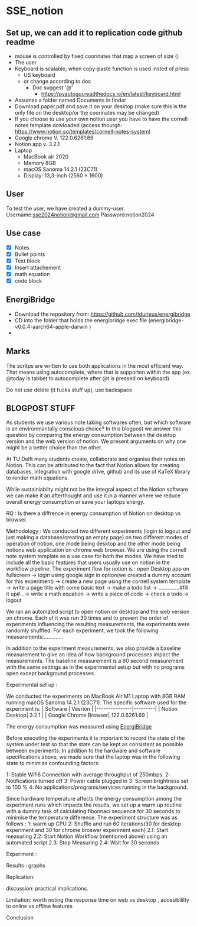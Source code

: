 # SSE_notion

## Set up, we can add it to replication code github readme

- mouse is controlled by fixed coorinates that map a screen of size ()
- The user
- Keyboard is scalable, when copy-paste function is used insted of press
  - US keyboard
  - or change according to doc
    - Doc suggest '@'
      - https://pyautogui.readthedocs.io/en/latest/keyboard.html
- Assumes a folder named Documents in finder
- Download paper.pdf and save it on your desktop (make sure this is the only file on the desktop/or the coorinates may be changed)
- If you choose to use your own notion user you have to have the cornell notes template dowloaded (access thourgh: https://www.notion.so/templates/cornell-notes-system)
- Google chrome V. 122.0.6261.69
- Notion app v. 3.2.1
- Laptop
  - MacBook air 2020
  - Memory 8GB
  - macOS Sanoma 14.2.1 (23C71)
  - Display: 13,3-inch (2560 × 1600)


## User

To test the user, we have created a dummy-user.
Username:sse2024notion@gmail.com
Password:notion2024

## Use case

- [x] Notes
- [x] Bullet points
- [x] Text block
- [x] Insert attachement
- [x] math equation
- [x] code block

## EnergiBridge

- Download the repository from: https://github.com/tdurieux/energibridge
- CD into the folder that holds the energibridge exec file (energibridge-v0.0.4-aarch64-apple-darwin )
- 

## Marks

The scritps are written to use both applications in the most efficient way. That means using autocomplete, where that is supporten within the app (ex. @today is tabbet to autocomplete after @t is pressed on keyboard)

Do not use delete (it fucks stuff up), use backspace

## BLOGPOST STUFF

As students we use various note taking softwares often, but which software is an environmantally conscious choice? In this blogpost we answer this question by comparing the energy consumption between the desktop version and the web version of notion. We present arguments on why one might be a better choice than the other.

At TU Delft many students create, collaborate and organise their notes on Notion. This can be attributed to the fact that Notion allows for creating databases, integration with google drive, github and its use of KaTeX library to render math equations.

While sustainiabilty might not be the integral aspect of the Notion software we can make it an afterthought and use it in a manner where we reduce overall energy consumption or save your laptops energy.

RQ : Is there a diffrence in energy consumption of Notion on desktop vs browser.

Methodology :
We conducted two different experiments (login to logout and just making a database/creating an empty page) on two different modes of operation of notion, one mode being desktop and the other mode being notions web application on chrome web browser. We are using the cornell note system template as a use case for both the modes. We have tried to include all the basic features that users usually use on notion in the workflow pipeline.
The experiment flow for notion is :
open Desktop app on fullscreen -> login using google sign in option(we created a dummy account for this experiment) -> create a new page using the cornell system template -> write a page title with some basic text -> make a todo list -> ..............#fill it up#...-> write a math equation -> write a piece of code -> check a todo -> logout

We ran an automated script to open notion on desktop and the web version on chrome.
Each of it was run 30 times and to prevent the order of experiments influencing the resulting measurements, the experiments were randomly shuffled.
For each experiment, we took the following measurements:.............

In addition to the experiment measurements, we also provide a baseline measurement to give an idea of how background processes impact the measurements. The baseline measurement is a 60 second measurement with the same settings as in the experimental setup but with no programs open except background processes.

Experimental set up :

We conducted the experiments on MacBook Air M1 Laptop with 8GB RAM running macOS Sanoma 14.2.1 (23C71). The specific software used for the experiment is:
| Software      | Vesrion |
|---------------|---------|
| Notion Desktop| 3.2.1     |
| Google Chrome Browser| 122.0.6261.69     |

The energy consumption was measured using [EnergiBridge](https://github.com/tdurieux/EnergiBridge)

Before executing the experiments it is important to record the state of the system under test so that the state can be kept as consistent as possible between experiments. In addition to the hardware and software specifications above, we made sure that the laptop was in the following state to minimize confounding factors:

1: Stable Wifi6 Connection with average throughput of 250mbps.
2: Notifications turned off 
3: Power cable plugged in 
3: Screen brightness set to 100 %
4: No applications/programs/services running in the background. 

Since hardware temperature affects the energy consumption among the experiment runs which impacts the results, we set up a warm up routine with a dummy task of calculating fibonnaci sequence for 30 seconds to minimise the temperature difference. 
The experiment structure was as follows :
1: warm up CPU
2: Shuffle and run 60 iterations(30 for desktop experiment and 30 for chrome broswer experiment each)
   2.1: Start measuring 
   2.2: Start Notion Workflow (mentioned above) using an automated script 
   2.3: Stop Measuring
   2.4: Wait for 30 seconds

Experiment :

Results :
graphs

Replication:

discussion:
practical implications.

Limitation:
worth noting the response time on web vs desktop ,
accesibililty to online vs offline features

Conclusion
